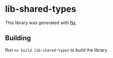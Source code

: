 # lib-shared-types

This library was generated with [Nx](https://nx.dev).

## Building

Run `nx build lib-shared-types` to build the library.
